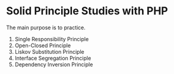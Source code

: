 # Solid Principle Studies with PHP

The main purpose is to practice.

1. Single Responsibility Principle
2. Open-Closed Principle
3. Liskov Substitution Principle
4. Interface Segregation Principle
5. Dependency Inversion Principle

